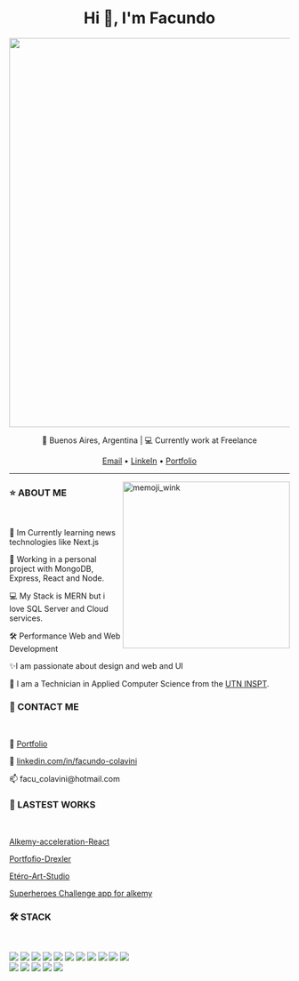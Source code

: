<h1 align="center">Hi 👋, I'm Facundo </h1>
<p  width="500" align="right" ><img  width="700" src="https://readme-typing-svg.herokuapp.com?color=E6B5776697&lines=Full-stack+developer"></p>
<p align="center">📍 Buenos Aires, Argentina | 💻 Currently work at Freelance</p>
<p align="center"><a href="https://facu_colavini@hotmail.com">Email</a> • <a target="_blank" href="https://www.linkedin.com/in/facundo-colavini">LinkeIn</a> • <a href="https://facundocolavini.github.io/MyPortfolio/">Portfolio</a></>
<hr>

<img align="right" src="https://propulsive.in/assets/img/service-icon/app.gif" alt="memoji_wink" width="300"/>
<h3>⭐ ABOUT ME</h3><br>
<p>🌱 Im Currently learning news technologies like Next.js</p>
<p>🔭 Working in a personal project with MongoDB, Express, React and Node.</p>
<p> 💻 My Stack is MERN but i love SQL Server and Cloud services.</p>
<p> 🛠 Performance Web and Web Development</p>
<p>✨I am passionate about design and web and UI</p>
<p>📘 I am a Technician in Applied Computer Science from the <a target="_blank" href="http://www.inspt.utn.edu.ar/academica/60_informatica_aplicada.html">UTN INSPT</a>.</p>

<h3>💬 CONTACT ME</h3><br>
<p> 💊 <a target="_blank" href="https://facundocolavini.github.io/MyPortfolio/">Portfolio</a></p>
<p> 👨 <a target="_blank" href="https://www.linkedin.com/in/facundo-colavini">linkedin.com/in/facundo-colavini</a></p>
<p> 📫 facu_colavini@hotmail.com</p>

<h3>🔭 LASTEST WORKS</h3><br>
<p><a target="_blank" href="https://github.com/alkemyTech/OT130-CLIENT">Alkemy-acceleration-React</a></p>
<p><a target="_blank" href="https://portfolio-drexler.netlify.app/">Portfofio-Drexler</a></p>
<p><a target="_blank" href="https://etereo-art-studio.netlify.app/">Etéro-Art-Studio</a></p>
<p><a target="_blank" href="https://github.com/facundocolavini/superheroes">Superheroes Challenge app for alkemy</a></p>

<h3>🛠 STACK</h3><br>

<a href="https://www.w3schools.com/sass/" target="blank"><img src="https://img.icons8.com/color/48/000000/sass.png"/></a>
<a href="https://reactjs.org/" target="_blank"><img src="https://img.icons8.com/office/48/000000/react.png"/></a>
<a href="https://redux.js.org/" target="_blank"><img src="https://img.icons8.com/color/48/000000/redux.png"/></a>
<a href="https://nodejs.org/" target="_blank"><img src="https://img.icons8.com/color/48/000000/nodejs.png"/></a>
<a href="https://expressjs.com/" target="_blank"><img src="https://img.icons8.com/color/48/000000/express.png"/></a>
<a href="https://www.postgresql.org/" target="_blank"><img src="https://img.icons8.com/color/48/000000/postgresql.png"/></a>
<a href="https://www.mysql.com/" target="_blank"><img src="https://img.icons8.com/color/48/000000/mysql.png"/></a>
<a href="https://www.mongodb.com/" target="_blank"><img src="https://img.icons8.com/color/48/000000/mongodb.png"/></a>
<a href="https://www.mongodb.com/" target="_blank"><img src="https://img.icons8.com/color/48/000000/firebase.png"/></a>
<a href="https://mui.com/" target="_blank"><img src="https://img.icons8.com/color/48/000000/material-ui.png"/></a>
<a href="https://getbootstrap.com/" target="_blank"><img src="https://img.icons8.com/color/48/000000/bootstrap.png"/></a>\
<a href="https://github.com/" target="_blank"><img src="https://img.icons8.com/color/48/000000/github.png"/></a>
<a href="https://www.linux.org/" target="_blank"><img src="https://img.icons8.com/color/48/000000/linux.png"/></a>
<a href="https://git-scm.com/" target="_blank"><img src="https://img.icons8.com/color/48/000000/git.png"/></a>
<a href="https://www.atlassian.com/software/jira" target="_blank"><img src="https://img.icons8.com/color/48/000000/jira.png"/></a>
<a href="https://www.figma.com" target="_blank"><img src="https://img.icons8.com/color/48/000000/figma.png"/></a>

<!--
**facundocolavini/facundocolavini** is a ✨ _special_ ✨ repository because its `README.md` (this file) appears on your GitHub profile.
Cuando saquemos el disco agregar esto :

Here are some ideas to get you started:
<p>✨Fun fact: I'm in a band called Red Patrol and I'm a the second guitar player... if you're interested, give us a listen.</p>
- 🔭 I’m currently working on drexler portfolio a project freelance
- 🌱 I’m currently learning ...
- 👯 I’m looking to collaborate on ...
- 🤔 I’m looking for help with ...
- 💬 Ask me about ...
- 📫 How to reach me: ...
- 😄 Pronouns: ...
- ⚡ Fun fact: ...
-->
